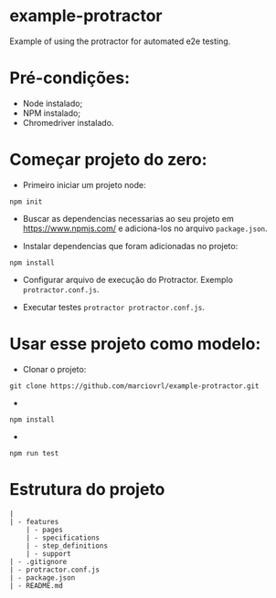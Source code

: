 # example-protractor
Example of using the protractor for automated e2e testing.

# Pré-condições:
- Node instalado;
- NPM instalado;
- Chromedriver instalado.

# Começar projeto do zero:
- Primeiro iniciar um projeto node:
```
npm init
```

- Buscar as dependencias necessarias ao seu projeto em https://www.npmjs.com/ e adiciona-los no arquivo `package.json`.

- Instalar dependencias que foram adicionadas no projeto:
```
npm install
```

- Configurar arquivo de execução do Protractor. Exemplo `protractor.conf.js`.

- Executar testes `protractor protractor.conf.js`.

# Usar esse projeto como modelo:
- Clonar o projeto:
```
git clone https://github.com/marciovrl/example-protractor.git
```

- 
```
npm install
```

-
```
npm run test
```

# Estrutura do projeto
```
|
| - features
    | - pages
    | - specifications
    | - step_definitions
    | - support
| - .gitignore
| - protractor.conf.js
| - package.json
| - README.md 
```




